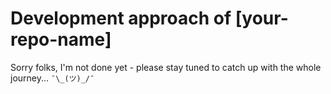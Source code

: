 # Development approach of [your-repo-name]

Sorry folks, I'm not done yet - please stay tuned to catch up with the whole journey... `¯\_(ツ)_/¯`  
